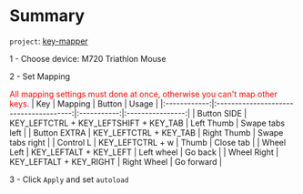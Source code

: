 # Summary

`project`: [key-mapper](https://github.com/sezanzeb/key-mapper)


1 - Choose device: M720 Triathlon Mouse

2 - Set Mapping

<span style="color:red">All mapping settings must done at once, otherwise you can't map other keys. </span>
|      Key     |                 Mapping                |    Button   |       Usage      |
|:------------:|:--------------------------------------:|:-----------:|:----------------:|
|  Button SIDE | KEY_LEFTCTRL + KEY_LEFTSHIFT + KEY_TAB |  Left Thumb |  Swape tabs left |
| Button EXTRA |         KEY_LEFTCTRL + KEY_TAB         | Right Thumb | Swape tabs right |
|   Control L  |            KEY_LEFTCTRL + w            |    Thumb    |     Close tab    |
|  Wheel Left  |         KEY_LEFTALT + KEY_LEFT         |  Left wheel |      Go back     |
|  Wheel Right |         KEY_LEFTALT + KEY_RIGHT        | Right Wheel |    Go forward    |

3 - Click `Apply` and set `autoload`


